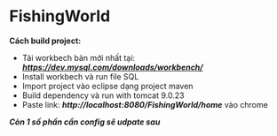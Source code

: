 <h1>FishingWorld</h1>

**Cách build project:**

+ Tải workbech bản mới nhất tại: ***https://dev.mysql.com/downloads/workbench/***
+ Install workbech và run file SQL
+ Import project vào eclipse dạng project maven
+ Build dependency và run with tomcat 9.0.23
+ Paste link: ***http://localhost:8080/FishingWorld/home*** vào chrome

***Còn 1 số phần cần config sẽ udpate sau***
